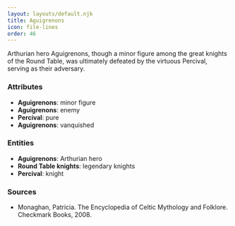 ```yaml
---
layout: layouts/default.njk
title: Aguigrenons
icon: file-lines
order: 46
---
```

Arthurian hero Aguigrenons, though a minor figure among the great knights of the Round Table, was ultimately defeated by the virtuous Percival, serving as their adversary.

### Attributes

- **Aguigrenons**: minor figure
- **Aguigrenons**: enemy
- **Percival**: pure
- **Aguigrenons**: vanquished

### Entities

- **Aguigrenons**: Arthurian hero
- **Round Table knights**: legendary knights
- **Percival**: knight

### Sources

- Monaghan, Patricia. The Encyclopedia of Celtic Mythology and Folklore. Checkmark Books, 2008.

